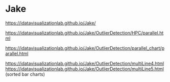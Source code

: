 # Jake
https://idatavisualizationlab.github.io/Jake/

https://idatavisualizationlab.github.io/Jake/OutlierDetection/HPC/parallel.html

https://idatavisualizationlab.github.io/Jake/OutlierDetection/parallel_chart/parallel.html

https://idatavisualizationlab.github.io/Jake/OutlierDetection/multiLine4.html
https://idatavisualizationlab.github.io/Jake/OutlierDetection/multiLine5.html (sorted bar charts)
